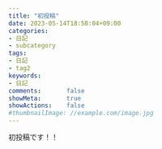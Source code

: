 ```yaml
---
title: "初投稿"
date: 2023-05-14T18:58:04+09:00
categories:
- 日記
- subcategory
tags:
- 日記
- tag2
keywords:
- 日記
comments:       false
showMeta:       true
showActions:    false
#thumbnailImage: //example.com/image.jpg
---
```



初投稿です！！

